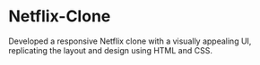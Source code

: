 # Netflix-Clone
Developed a responsive Netflix clone with a visually appealing UI, replicating the layout and design using HTML and CSS.
